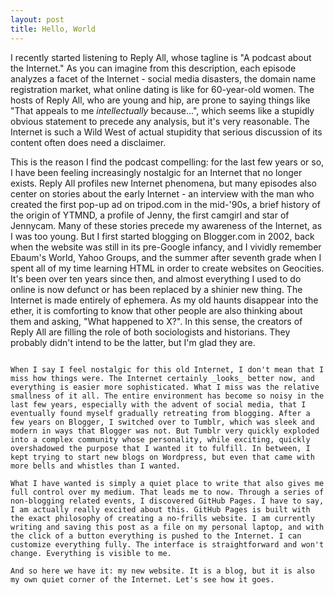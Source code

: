```yaml
---
layout: post
title: Hello, World
---
```


I recently started listening to Reply All, whose tagline is "A podcast about the Internet." As you can imagine from this description, each episode analyzes a facet of the Internet - social media disasters, the domain name registration market, what online dating is like for 60-year-old women. The hosts of Reply All, who are young and hip, are prone to saying things like "That appeals to me _intellectually_ because...", which seems like a stupidly obvious statement to precede any analysis, but it's very reasonable. The Internet is such a Wild West of actual stupidity that serious discussion of its content often does need a disclaimer.

This is the reason I find the podcast compelling: for the last few years or so, I have been feeling increasingly nostalgic for an Internet that no longer exists. Reply All profiles new Internet phenomena, but many episodes also center on stories about the early Internet - an interview with the man who created the first pop-up ad on tripod.com in the mid-'90s, a brief history of the origin of YTMND, a profile of Jenny, the first camgirl and star of Jennycam. Many of these stories precede my awareness of the Internet, as I was too young. But I first started blogging on Blogger.com in 2002, back when the website was still in its pre-Google infancy, and I vividly remember Ebaum's World, Yahoo Groups, and the summer after seventh grade when I spent all of my time learning HTML in order to create websites on Geocities. It's been over ten years since then, and almost everything I used to do online is now defunct or has been replaced by a shinier new thing. The Internet is made entirely of ephemera. As my old haunts disappear into the ether, it is comforting to know that other people are also thinking about them and asking, "What happened to X?". In this sense, the creators of Reply All are filling the role of both sociologists and historians. They probably didn't intend to be the latter, but I'm glad they are.

~~~~~

When I say I feel nostalgic for this old Internet, I don't mean that I miss how things were. The Internet certainly _looks_ better now, and everything is easier more sophisticated. What I miss was the relative smallness of it all. The entire environment has become so noisy in the last few years, especially with the advent of social media, that I eventually found myself gradually retreating from blogging. After a few years on Blogger, I switched over to Tumblr, which was sleek and modern in ways that Blogger was not. But Tumblr very quickly exploded into a complex community whose personality, while exciting, quickly overshadowed the purpose that I wanted it to fulfill. In between, I kept trying to start new blogs on Wordpress, but even that came with more bells and whistles than I wanted.

What I have wanted is simply a quiet place to write that also gives me full control over my medium. That leads me to now. Through a series of non-blogging related events, I discovered GitHub Pages. I have to say, I am actually really excited about this. GitHub Pages is built with the exact philosophy of creating a no-frills website. I am currently writing and saving this post as a file on my personal laptop, and with the click of a button everything is pushed to the Internet. I can customize everything fully. The interface is straightforward and won't change. Everything is visible to me. 

And so here we have it: my new website. It is a blog, but it is also my own quiet corner of the Internet. Let's see how it goes.
